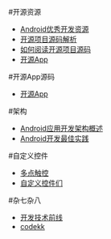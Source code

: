 #开源资源
- [Android优秀开发资源](http://www.jianshu.com/p/ec3358875ee2)
- [开源项目源码解析](https://github.com/android-cn/android-open-project-analysis)
- [如何阅读开源项目源码](http://www.jianshu.com/p/be86e5678252)
- [开源App](http://www.jianshu.com/p/8180cc105f01)

#开源App源码
- [开源App](https://www.coder4.com/archives/4340)

#架构
- [Android应用开发架构概述](http://www.liuguangli.win/archives/299)
- [Android开发最佳实践](https://github.com/futurice/android-best-practices/blob/master/translations/Chinese/README.cn.md)

#自定义控件
- [多点触控](http://www.runoob.com/w3cnote/android-tutorial-touchlistener-ontouchevent.html)
- [自定义控件们](https://github.com/madongqiang2201/views)

#杂七杂八
- [开发技术前线](https://github.com/hehonghui/android-tech-frontier/wiki)
- [codekk](https://github.com/Trinea/android-open-project#%E7%AC%AC%E4%BA%94%E9%83%A8%E5%88%86)


